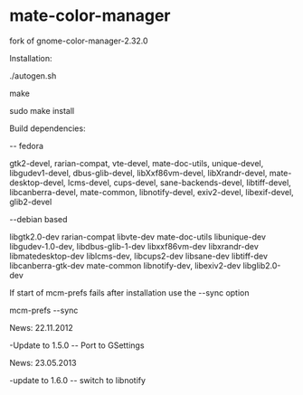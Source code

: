 mate-color-manager
==================

fork of gnome-color-manager-2.32.0

Installation:

./autogen.sh

make

sudo make install


Build dependencies:

-- fedora

gtk2-devel, rarian-compat, vte-devel, mate-doc-utils, unique-devel, libgudev1-devel,
dbus-glib-devel, libXxf86vm-devel, libXrandr-devel, mate-desktop-devel, lcms-devel,
cups-devel, sane-backends-devel, libtiff-devel, libcanberra-devel, mate-common,
libnotify-devel, exiv2-devel, libexif-devel, glib2-devel

--debian based

libgtk2.0-dev rarian-compat libvte-dev mate-doc-utils libunique-dev libgudev-1.0-dev, 
libdbus-glib-1-dev libxxf86vm-dev libxrandr-dev libmatedesktop-dev liblcms-dev,
libcups2-dev libsane-dev libtiff-dev libcanberra-gtk-dev mate-common libnotify-dev,
libexiv2-dev libglib2.0-dev

If start of mcm-prefs fails after installation use the --sync option

mcm-prefs --sync


News: 22.11.2012

-Update to 1.5.0
  -- Port to GSettings

News: 23.05.2013

-update to 1.6.0
-- switch to libnotify

